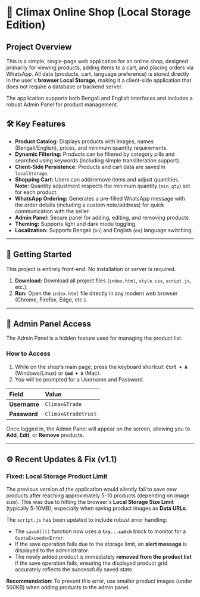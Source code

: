 # 🛒 Climax Online Shop (Local Storage Edition)

## Project Overview

This is a simple, single-page web application for an online shop, designed primarily for viewing products, adding items to a cart, and placing orders via WhatsApp. All data (products, cart, language preference) is stored directly in the user's **browser Local Storage**, making it a client-side application that does not require a database or backend server.

The application supports both Bengali and English interfaces and includes a robust Admin Panel for product management.

## 🛠️ Key Features

* **Product Catalog:** Displays products with images, names (Bengali/English), prices, and minimum quantity requirements.
* **Dynamic Filtering:** Products can be filtered by category pills and searched using keywords (including simple transliteration support).
* **Client-Side Persistence:** Products and cart data are saved in `localStorage`.
* **Shopping Cart:** Users can add/remove items and adjust quantities. **Note:** Quantity adjustment respects the minimum quantity (`min_qty`) set for each product.
* **WhatsApp Ordering:** Generates a pre-filled WhatsApp message with the order details (including a custom note/address) for quick communication with the seller.
* **Admin Panel:** Secure panel for adding, editing, and removing products.
* **Theming:** Supports light and dark mode toggling.
* **Localization:** Supports Bengali (`bn`) and English (`en`) language switching.

---

## 🚀 Getting Started

This project is entirely front-end. No installation or server is required.

1.  **Download:** Download all project files (`index.html`, `style.css`, `script.js`, etc.).
2.  **Run:** Open the `index.html` file directly in any modern web browser (Chrome, Firefox, Edge, etc.).

---

## 🔑 Admin Panel Access

The Admin Panel is a hidden feature used for managing the product list.

### How to Access

1.  While on the shop's main page, press the keyboard shortcut: **`Ctrl + A`** (Windows/Linux) or **`Cmd + A`** (Mac).
2.  You will be prompted for a Username and Password.

| Field | Value |
| :--- | :--- |
| **Username** | `Climax&Trade` |
| **Password** | `Climax&tradetrust` |

Once logged in, the Admin Panel will appear on the screen, allowing you to **Add**, **Edit**, or **Remove** products.

---

## ⚙️ Recent Updates & Fix (v1.1)

### Fixed: Local Storage Product Limit

The previous version of the application would silently fail to save new products after reaching approximately 5-10 products (depending on image size). This was due to hitting the browser's **Local Storage Size Limit** (typically 5-10MB), especially when saving product images as **Data URLs**.

The `script.js` has been updated to include robust error handling:

* The `saveAll()` function now uses a **`try...catch`** block to monitor for a `QuotaExceededError`.
* If the save operation fails due to the storage limit, an **alert message** is displayed to the administrator.
* The newly added product is immediately **removed from the product list** if the save operation fails, ensuring the displayed product grid accurately reflects the successfully saved state.

**Recommendation:** To prevent this error, use smaller product images (under 500KB) when adding products to the admin panel.
